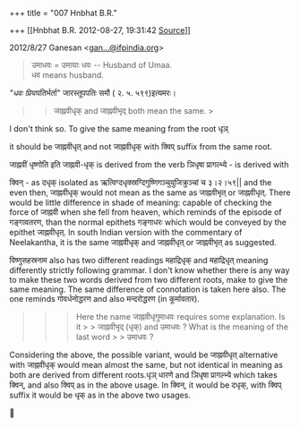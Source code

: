 +++
title = "007 Hnbhat B.R."

+++
[[Hnbhat B.R.	2012-08-27, 19:31:42 [Source](https://groups.google.com/g/bvparishat/c/L2yffeRZQmM)]]



  

  

2012/8/27 Ganesan \<[gan...@ifpindia.org]()\>

  

> 
> >   
> उमाधवः = उमायाः धवः -- Husband of Umaa.  
> धव means husband.  
>   
> > 

  

*"धवः प्रियः*पतिर्भर्ता" जारस्तूपपतिः समौ ( २. ५. ५९९)इत्यमरः।  

  



> 
> > जाह्नवीधृक् and जाह्नवीभृद् both mean the same. >
> 

  

  

I don't think so. To give the same meaning from the root धृञ्

it should be जाह्नवीधृत् and not जाह्नवीधृक् with क्विप् suffix from the same root.

जाह्नवीं धृष्णोति इति जाह्नवी-धृक् is derived from the verb ञिधृषा प्रागल्भ्ये - is derived with

क्विन् - as दधृक् isolated as ऋत्विग्दधृक्स्रग्दिगुष्णिगञ्चुयुजिक्रुञ्चां च ३।२।५९\|\| and the even then, जाह्नवीधृक् would not mean as the same as जाह्नवीभृत् or जाह्नवीधृत्. There would be little difference in shade of meaning: capable of checking the force of जाह्नवी when she fell from heaven, which reminds of the episode of गङ्गावतरण, than the normal epithets गङ्गाधरः which would be conveyed by the epithet जाह्नवीधृत्. In south Indian version with the commentary of Neelakantha, it is the same जाह्नवीधृक् and जाह्नवीधृत् or जाह्नवीभृत् as suggested.

  

विष्णुसहस्रनाम also has two different readings महाद्रिधृक् and महाद्रिधृत् meaning differently strictly following grammar. I don't know whether there is any way to make these two words derived from two different roots, make to give the same meaning. The same difference of connotation is taken here also. The one reminds गोवर्धनोद्धरण and also मन्दरोद्धरण (in कूर्मावतार).

  

> 
> > 
> > 
> > > Here the name जाह्नवीधृगुमाधवः requires some explanation. Is it > > जाह्नवीभृद् (धृक्) and उमाधवः ? What is the meaning of the last word > > उमाधवः ?  
> >   
> > 
> > 
> > 

  

Considering the above, the possible variant, would be जाह्नवीधृत् alternative with जाह्नवीधृक् would mean almost the same, but not identical in meaning as both are derived from different roots.धृञ् धारणे and ञिधृषा प्रागल्भ्ये which takes क्विन्, and also क्विप् as in the above usage. In क्विन्, it would be दधृक्, with क्विप् suffix it would be धृक् as in the above two usages.



